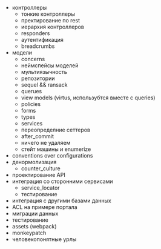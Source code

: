 * контроллеры
  * тонкие контроллеры
  * пректирование по rest
  * иерархия контроллеров
  * responders
  * аутентификация
  * breadcrumbs
* модели
  * concerns
  * неймспейсы моделей
  * мультиязычность
  * репозитории
  * sequel && ransack
  * querues
  * view models (virtus, использубтся вместе с queries)
  * policies
  * forms
  * types
  * services
  * переопределние сеттеров
  * after_commit
  * ничего не удаляем
  * стейт машины и enumerize
* conventions over configurations
* денормолизация
  * counter_culture
* проектирование API
* интеграция со сторонними сервисами
  * service_locator
  * тестирование
* интеграция с другими базами данных
* ACL на примере портала
* миграции данных
* тестирование
* assets (webpack)
* monkeypatch
* человекопонятные урлы
